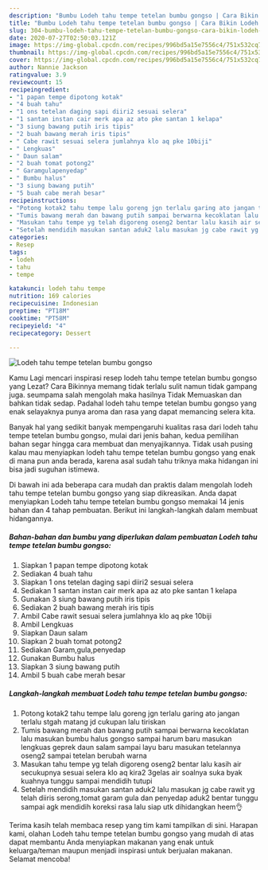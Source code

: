 ```yaml
---
description: "Bumbu Lodeh tahu tempe tetelan bumbu gongso | Cara Bikin Lodeh tahu tempe tetelan bumbu gongso Yang Enak Banget"
title: "Bumbu Lodeh tahu tempe tetelan bumbu gongso | Cara Bikin Lodeh tahu tempe tetelan bumbu gongso Yang Enak Banget"
slug: 304-bumbu-lodeh-tahu-tempe-tetelan-bumbu-gongso-cara-bikin-lodeh-tahu-tempe-tetelan-bumbu-gongso-yang-enak-banget
date: 2020-07-27T02:50:03.121Z
image: https://img-global.cpcdn.com/recipes/996bd5a15e7556c4/751x532cq70/lodeh-tahu-tempe-tetelan-bumbu-gongso-foto-resep-utama.jpg
thumbnail: https://img-global.cpcdn.com/recipes/996bd5a15e7556c4/751x532cq70/lodeh-tahu-tempe-tetelan-bumbu-gongso-foto-resep-utama.jpg
cover: https://img-global.cpcdn.com/recipes/996bd5a15e7556c4/751x532cq70/lodeh-tahu-tempe-tetelan-bumbu-gongso-foto-resep-utama.jpg
author: Nannie Jackson
ratingvalue: 3.9
reviewcount: 15
recipeingredient:
- "1 papan tempe dipotong kotak"
- "4 buah tahu"
- "1 ons tetelan daging sapi diiri2 sesuai selera"
- "1 santan instan cair merk apa az ato pke santan 1 kelapa"
- "3 siung bawang putih iris tipis"
- "2 buah bawang merah iris tipis"
- " Cabe rawit sesuai selera jumlahnya klo aq pke 10biji"
- " Lengkuas"
- " Daun salam"
- "2 buah tomat potong2"
- " Garamgulapenyedap"
- " Bumbu halus"
- "3 siung bawang putih"
- "5 buah cabe merah besar"
recipeinstructions:
- "Potong kotak2 tahu tempe lalu goreng jgn terlalu garing ato jangan terlalu stgah matang jd cukupan lalu tiriskan"
- "Tumis bawang merah dan bawang putih sampai berwarna kecoklatan lalu masukan bumbu halus gongso sampai harum baru masukan lengkuas geprek daun salam sampai layu baru masukan tetelannya oseng2 sampai tetelan berubah warna"
- "Masukan tahu tempe yg telah digoreng oseng2 bentar lalu kasih air secukupnya sesuai selera klo aq kira2 3gelas air soalnya suka byak kuahnya tunggu sampai mendidih tutupi"
- "Setelah mendidih masukan santan aduk2 lalu masukan jg cabe rawit yg telah diiris serong,tomat garam gula dan penyedap aduk2 bentar tunggu sampai agk mendidih koreksi rasa lalu siap utk dihidangkan heem👌"
categories:
- Resep
tags:
- lodeh
- tahu
- tempe

katakunci: lodeh tahu tempe 
nutrition: 169 calories
recipecuisine: Indonesian
preptime: "PT18M"
cooktime: "PT58M"
recipeyield: "4"
recipecategory: Dessert

---
```



![Lodeh tahu tempe tetelan bumbu gongso](https://img-global.cpcdn.com/recipes/996bd5a15e7556c4/751x532cq70/lodeh-tahu-tempe-tetelan-bumbu-gongso-foto-resep-utama.jpg)

Kamu Lagi mencari inspirasi resep lodeh tahu tempe tetelan bumbu gongso yang Lezat? Cara Bikinnya memang tidak terlalu sulit namun tidak gampang juga. seumpama salah mengolah maka hasilnya Tidak Memuaskan dan bahkan tidak sedap. Padahal lodeh tahu tempe tetelan bumbu gongso yang enak selayaknya punya aroma dan rasa yang dapat memancing selera kita.



Banyak hal yang sedikit banyak mempengaruhi kualitas rasa dari lodeh tahu tempe tetelan bumbu gongso, mulai dari jenis bahan, kedua pemilihan bahan segar hingga cara membuat dan menyajikannya. Tidak usah pusing kalau mau menyiapkan lodeh tahu tempe tetelan bumbu gongso yang enak di mana pun anda berada, karena asal sudah tahu triknya maka hidangan ini bisa jadi suguhan istimewa.


Di bawah ini ada beberapa cara mudah dan praktis dalam mengolah lodeh tahu tempe tetelan bumbu gongso yang siap dikreasikan. Anda dapat menyiapkan Lodeh tahu tempe tetelan bumbu gongso memakai 14 jenis bahan dan 4 tahap pembuatan. Berikut ini langkah-langkah dalam membuat hidangannya.

<!--inarticleads1-->

##### Bahan-bahan dan bumbu yang diperlukan dalam pembuatan Lodeh tahu tempe tetelan bumbu gongso:

1. Siapkan 1 papan tempe dipotong kotak
1. Sediakan 4 buah tahu
1. Siapkan 1 ons tetelan daging sapi diiri2 sesuai selera
1. Sediakan 1 santan instan cair merk apa az ato pke santan 1 kelapa
1. Gunakan 3 siung bawang putih iris tipis
1. Sediakan 2 buah bawang merah iris tipis
1. Ambil  Cabe rawit sesuai selera jumlahnya klo aq pke 10biji
1. Ambil  Lengkuas
1. Siapkan  Daun salam
1. Siapkan 2 buah tomat potong2
1. Sediakan  Garam,gula,penyedap
1. Gunakan  Bumbu halus
1. Siapkan 3 siung bawang putih
1. Ambil 5 buah cabe merah besar




<!--inarticleads2-->

##### Langkah-langkah membuat Lodeh tahu tempe tetelan bumbu gongso:

1. Potong kotak2 tahu tempe lalu goreng jgn terlalu garing ato jangan terlalu stgah matang jd cukupan lalu tiriskan
1. Tumis bawang merah dan bawang putih sampai berwarna kecoklatan lalu masukan bumbu halus gongso sampai harum baru masukan lengkuas geprek daun salam sampai layu baru masukan tetelannya oseng2 sampai tetelan berubah warna
1. Masukan tahu tempe yg telah digoreng oseng2 bentar lalu kasih air secukupnya sesuai selera klo aq kira2 3gelas air soalnya suka byak kuahnya tunggu sampai mendidih tutupi
1. Setelah mendidih masukan santan aduk2 lalu masukan jg cabe rawit yg telah diiris serong,tomat garam gula dan penyedap aduk2 bentar tunggu sampai agk mendidih koreksi rasa lalu siap utk dihidangkan heem👌




Terima kasih telah membaca resep yang tim kami tampilkan di sini. Harapan kami, olahan Lodeh tahu tempe tetelan bumbu gongso yang mudah di atas dapat membantu Anda menyiapkan makanan yang enak untuk keluarga/teman maupun menjadi inspirasi untuk berjualan makanan. Selamat mencoba!
